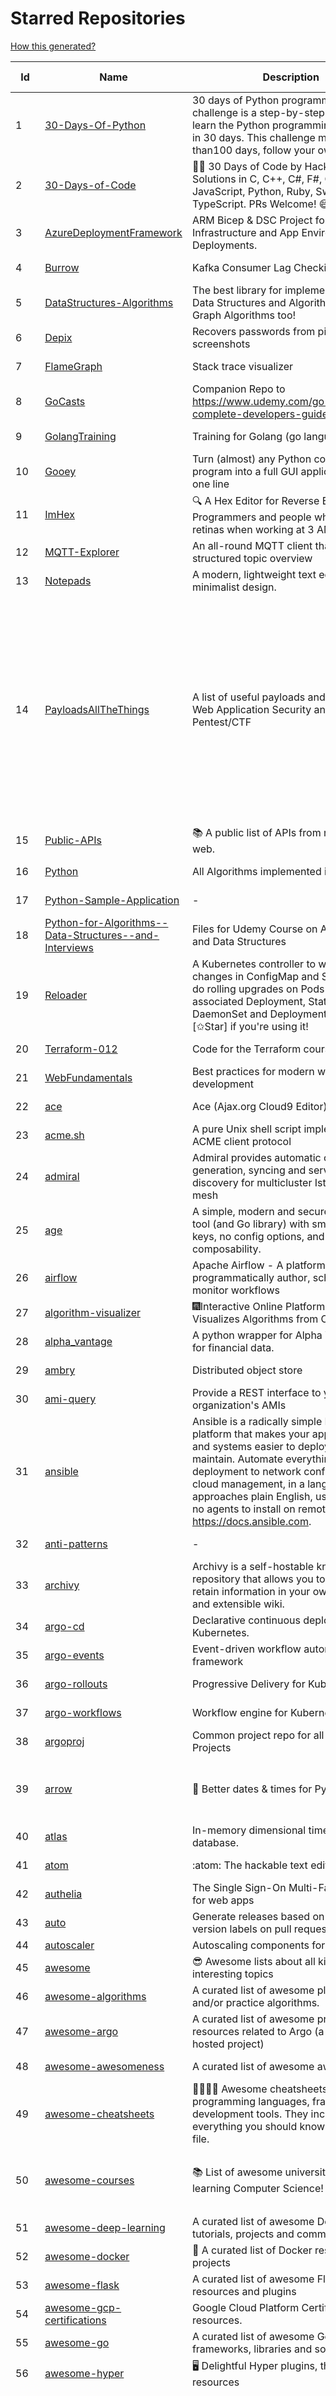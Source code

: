 # Starred Repositories  
[How this generated?](../master/USAGE.md)  
  
| Id 			| Name			| Description | Star Counts | Topics/Tags   | Last Updated 	|  
| ----------- | ----------- 	| ----------- | ----------- | ----------- 	| -----------   |  
|1|[30-Days-Of-Python](https://github.com/Asabeneh/30-Days-Of-Python.git)|30 days of Python programming challenge is a step-by-step guide to learn the Python programming language in 30 days. This challenge may take more than100 days, follow your own pace. |12049|30-days-of-python, python|17-11-2021|  
|2|[30-Days-of-Code](https://github.com/xeoneux/30-Days-of-Code.git)|👨‍💻 30 Days of Code by HackerRank Solutions in C, C++, C#, F#, Go, Java, JavaScript, Python, Ruby, Swift & TypeScript. PRs Welcome! 😄|728||28-6-2022|  
|3|[AzureDeploymentFramework](https://github.com/brwilkinson/AzureDeploymentFramework.git)|ARM Bicep & DSC Project for Azure Infrastructure and App Environment Deployments.|68||26-7-2022|  
|4|[Burrow](https://github.com/linkedin/Burrow.git)|Kafka Consumer Lag Checking|3275||2-2-2022|  
|5|[DataStructures-Algorithms](https://github.com/rachitiitr/DataStructures-Algorithms.git)|The best library for implementation of all Data Structures and Algorithms - Trees + Graph Algorithms too!|2316||13-6-2021|  
|6|[Depix](https://github.com/beurtschipper/Depix.git)|Recovers passwords from pixelized screenshots|22560||16-6-2022|  
|7|[FlameGraph](https://github.com/brendangregg/FlameGraph.git)|Stack trace visualizer|13297||31-8-2021|  
|8|[GoCasts](https://github.com/StephenGrider/GoCasts.git)|Companion Repo to https://www.udemy.com/go-the-complete-developers-guide/|1730||25-8-2017|  
|9|[GolangTraining](https://github.com/GoesToEleven/GolangTraining.git)|Training for Golang (go language)|8291||4-12-2018|  
|10|[Gooey](https://github.com/chriskiehl/Gooey.git)|Turn (almost) any Python command line program into a full GUI application with one line|16476||8-5-2022|  
|11|[ImHex](https://github.com/WerWolv/ImHex.git)|🔍 A Hex Editor for Reverse Engineers, Programmers and people who value their retinas when working at 3 AM.|14318||27-7-2022|  
|12|[MQTT-Explorer](https://github.com/thomasnordquist/MQTT-Explorer.git)|An all-round MQTT client that provides a structured topic overview|1863||27-2-2022|  
|13|[Notepads](https://github.com/0x7c13/Notepads.git)|A modern, lightweight text editor with a minimalist design.|6576||7-6-2022|  
|14|[PayloadsAllTheThings](https://github.com/swisskyrepo/PayloadsAllTheThings.git)|A list of useful payloads and bypass for Web Application Security and Pentest/CTF|39583|pentest, payload, bypass, web-application, hacking, vulnerability, bounty, methodology, privilege-escalation, penetration-testing, cheatsheet, security, enumeration, bugbounty, redteam, payloads, hacktoberfest|27-7-2022|  
|15|[Public-APIs](https://github.com/n0shake/Public-APIs.git)|📚 A public list of APIs from round the web.|18767||26-7-2022|  
|16|[Python](https://github.com/TheAlgorithms/Python.git)|All Algorithms implemented in Python|140766||26-7-2022|  
|17|[Python-Sample-Application](https://github.com/uber/Python-Sample-Application.git)|-|358||9-3-2015|  
|18|[Python-for-Algorithms--Data-Structures--and-Interviews](https://github.com/jmportilla/Python-for-Algorithms--Data-Structures--and-Interviews.git)|Files for Udemy Course on Algorithms and Data Structures|2096||1-7-2022|  
|19|[Reloader](https://github.com/stakater/Reloader.git)|A Kubernetes controller to watch changes in ConfigMap and Secrets and do rolling upgrades on Pods with their associated Deployment, StatefulSet, DaemonSet and DeploymentConfig – [✩Star] if you're using it!|3715||15-7-2022|  
|20|[Terraform-012](https://github.com/addamstj/Terraform-012.git)|Code for the Terraform course|67||6-7-2020|  
|21|[WebFundamentals](https://github.com/google/WebFundamentals.git)|Best practices for modern web development|13374||19-7-2022|  
|22|[ace](https://github.com/ajaxorg/ace.git)|Ace (Ajax.org Cloud9 Editor)|24672||26-7-2022|  
|23|[acme.sh](https://github.com/acmesh-official/acme.sh.git)|A pure Unix shell script implementing ACME client protocol|27485||24-7-2022|  
|24|[admiral](https://github.com/istio-ecosystem/admiral.git)|Admiral provides automatic configuration generation, syncing and service discovery for multicluster Istio service mesh|471||27-7-2022|  
|25|[age](https://github.com/FiloSottile/age.git)|A simple, modern and secure encryption tool (and Go library) with small explicit keys, no config options, and UNIX-style composability.|10957||12-7-2022|  
|26|[airflow](https://github.com/apache/airflow.git)|Apache Airflow - A platform to programmatically author, schedule, and monitor workflows|26829||28-7-2022|  
|27|[algorithm-visualizer](https://github.com/algorithm-visualizer/algorithm-visualizer.git)|:fireworks:Interactive Online Platform that Visualizes Algorithms from Code|38268||13-4-2022|  
|28|[alpha_vantage](https://github.com/RomelTorres/alpha_vantage.git)|A python wrapper for Alpha Vantage API for financial data.|3686||14-6-2021|  
|29|[ambry](https://github.com/linkedin/ambry.git)|Distributed object store|1548||28-7-2022|  
|30|[ami-query](https://github.com/intuit/ami-query.git)|Provide a REST interface to your organization's AMIs|37||31-8-2020|  
|31|[ansible](https://github.com/ansible/ansible.git)|Ansible is a radically simple IT automation platform that makes your applications and systems easier to deploy and maintain. Automate everything from code deployment to network configuration to cloud management, in a language that approaches plain English, using SSH, with no agents to install on remote systems. https://docs.ansible.com.|53950||28-7-2022|  
|32|[anti-patterns](https://github.com/tonybaloney/anti-patterns.git)|-|97||15-7-2022|  
|33|[archivy](https://github.com/archivy/archivy.git)|Archivy is a self-hostable knowledge repository that allows you to learn and retain information in your own personal and extensible wiki.|2880||27-4-2022|  
|34|[argo-cd](https://github.com/argoproj/argo-cd.git)|Declarative continuous deployment for Kubernetes.|10049||27-7-2022|  
|35|[argo-events](https://github.com/argoproj/argo-events.git)|Event-driven workflow automation framework|1604||26-7-2022|  
|36|[argo-rollouts](https://github.com/argoproj/argo-rollouts.git)|Progressive Delivery for Kubernetes|1631||27-7-2022|  
|37|[argo-workflows](https://github.com/argoproj/argo-workflows.git)|Workflow engine for Kubernetes|11437||28-7-2022|  
|38|[argoproj](https://github.com/argoproj/argoproj.git)|Common project repo for all Argo Projects|314||21-7-2022|  
|39|[arrow](https://github.com/arrow-py/arrow.git)|🏹 Better dates & times for Python|7971|python, arrow, datetime, date, time, timestamp, timezones, hacktoberfest|22-7-2022|  
|40|[atlas](https://github.com/Netflix/atlas.git)|In-memory dimensional time series database.|3114||22-7-2022|  
|41|[atom](https://github.com/atom/atom.git)|:atom: The hackable text editor|58319||23-6-2022|  
|42|[authelia](https://github.com/authelia/authelia.git)|The Single Sign-On Multi-Factor portal for web apps|13768||27-7-2022|  
|43|[auto](https://github.com/intuit/auto.git)|Generate releases based on semantic version labels on pull requests.|1781||25-7-2022|  
|44|[autoscaler](https://github.com/kubernetes/autoscaler.git)|Autoscaling components for Kubernetes|5902|||  
|45|[awesome](https://github.com/sindresorhus/awesome.git)|😎 Awesome lists about all kinds of interesting topics|212070||23-7-2022|  
|46|[awesome-algorithms](https://github.com/tayllan/awesome-algorithms.git)|A curated list of awesome places to learn and/or practice algorithms.|11974||9-5-2022|  
|47|[awesome-argo](https://github.com/terrytangyuan/awesome-argo.git)|A curated list of awesome projects and resources related to Argo (a CNCF hosted project)|785||14-7-2022|  
|48|[awesome-awesomeness](https://github.com/bayandin/awesome-awesomeness.git)|A curated list of awesome awesomeness|29168||24-3-2022|  
|49|[awesome-cheatsheets](https://github.com/LeCoupa/awesome-cheatsheets.git)|👩‍💻👨‍💻 Awesome cheatsheets for popular programming languages, frameworks and development tools. They include everything you should know in one single file.|29716||12-7-2022|  
|50|[awesome-courses](https://github.com/prakhar1989/awesome-courses.git)|:books: List of awesome university courses for learning Computer Science!|41619|computer-science, courses, awesome-list, awesome|2-12-2020|  
|51|[awesome-deep-learning](https://github.com/ChristosChristofidis/awesome-deep-learning.git)|A curated list of awesome Deep Learning tutorials, projects and communities.|19121|||  
|52|[awesome-docker](https://github.com/veggiemonk/awesome-docker.git)|:whale: A curated list of Docker resources and projects|22398||20-7-2022|  
|53|[awesome-flask](https://github.com/humiaozuzu/awesome-flask.git)|A curated list of awesome Flask resources and plugins|10737||17-9-2019|  
|54|[awesome-gcp-certifications](https://github.com/sathishvj/awesome-gcp-certifications.git)|Google Cloud Platform Certification resources.|2602||25-7-2022|  
|55|[awesome-go](https://github.com/avelino/awesome-go.git)|A curated list of awesome Go frameworks, libraries and software|84739||25-7-2022|  
|56|[awesome-hyper](https://github.com/bnb/awesome-hyper.git)|🖥 Delightful Hyper plugins, themes, and resources|9942||13-7-2021|  
|57|[awesome-interview-questions](https://github.com/DopplerHQ/awesome-interview-questions.git)|:octocat: A curated awesome list of lists of interview questions. Feel free to contribute! :mortar_board: |48209|awesome-list, awesomeness, interview-questions, interviewing, interview-practice, ruby, javascript, awesome, list, python-interview-questions, rails-interview, javascript-interview-questions, angularjs-interview-questions, android-interview-questions|16-11-2021|  
|58|[awesome-kubernetes](https://github.com/nubenetes/awesome-kubernetes.git)|A curated list of awesome references collected since 2018.|256||25-6-2022|  
|59|[awesome-kubernetes](https://github.com/ramitsurana/awesome-kubernetes.git)|A curated list for awesome kubernetes sources :ship::tada:|12938|kubernetes, minikube, meetup, resource, kubernetes-sources, google-cloud, kubernetes-cluster, deploy-kubernetes, aws, enterprise-kubernetes-products, monitoring-kubernetes, azure, schedule, google-kubernetes, docker, cloud-providers, books, machine-learning||  
|60|[awesome-macOS](https://github.com/iCHAIT/awesome-macOS.git)|  A curated list of awesome applications, softwares, tools and shiny things for macOS.|13156|macos, mac, awesome-list, apple, awesome-lists, awesome, list||  
|61|[awesome-macos-command-line](https://github.com/herrbischoff/awesome-macos-command-line.git)|Use your macOS terminal shell to do awesome things.|25949||2-9-2021|  
|62|[awesome-microservices](https://github.com/mfornos/awesome-microservices.git)|A curated list of Microservice Architecture related principles and technologies.|11207||22-4-2022|  
|63|[awesome-pentest](https://github.com/enaqx/awesome-pentest.git)|A collection of awesome penetration testing resources, tools and other shiny things|16514||18-7-2022|  
|64|[awesome-python](https://github.com/vinta/awesome-python.git)|A curated list of awesome Python frameworks, libraries, software and resources|135524||27-7-2022|  
|65|[awesome-python-applications](https://github.com/mahmoud/awesome-python-applications.git)|💿 Free software that works great, and also happens to be open-source Python. |13836||10-7-2022|  
|66|[awesome-readme](https://github.com/matiassingers/awesome-readme.git)|A curated list of awesome READMEs|12421||20-6-2022|  
|67|[awesome-sanic](https://github.com/mekicha/awesome-sanic.git)|A curated list of awesome Sanic resources and extensions|587||12-7-2022|  
|68|[awesome-scalability](https://github.com/binhnguyennus/awesome-scalability.git)|The Patterns of Scalable, Reliable, and Performant Large-Scale Systems|39759|system-design, backend, scalability, interview, architecture, devops, design-patterns, interview-questions, awesome-list, big-data, awesome, resources, lists, web-development, programming, system, interview-practice, computer-science, distributed-systems, machine-learning|26-7-2022|  
|69|[awesome-shell](https://github.com/alebcay/awesome-shell.git)|A curated list of awesome command-line frameworks, toolkits, guides and gizmos. Inspired by awesome-php.|24236||27-4-2022|  
|70|[awesome-sre](https://github.com/dastergon/awesome-sre.git)|A curated list of Site Reliability and Production Engineering resources.|8637|||  
|71|[awesome-sysadmin](https://github.com/awesome-foss/awesome-sysadmin.git)|A curated list of amazingly awesome open source sysadmin resources.|14531||7-10-2021|  
|72|[awesome-vscode](https://github.com/viatsko/awesome-vscode.git)|🎨 A curated list of delightful VS Code packages and resources.|20704||9-6-2022|  
|73|[awless](https://github.com/wallix/awless.git)|A Mighty CLI for AWS|4858|aws, cli, cloud, aws-cli, cloud-management, awless, golang, devops, devops-tools|10-12-2018|  
|74|[aws-cli](https://github.com/aws/aws-cli.git)|Universal Command Line Interface for Amazon Web Services|12673||27-7-2022|  
|75|[aws-cloudformation-user-guide](https://github.com/awsdocs/aws-cloudformation-user-guide.git)|The open source version of the AWS CloudFormation User Guide|655|aws, aws-cloudformation, cloudformation|31-5-2022|  
|76|[aws-eks-best-practices](https://github.com/aws/aws-eks-best-practices.git)|A best practices guide for day 2 operations, including operational excellence, security, reliability, performance efficiency, and cost optimization.|1005||19-7-2022|  
|77|[aws-eks-kubernetes-masterclass](https://github.com/stacksimplify/aws-eks-kubernetes-masterclass.git)|AWS EKS Kubernetes - Masterclass   DevOps, Microservices|540|kubernetes, kubernetes-pods, kubernetes-deployment, kubernetes-services, kubernetes-secrets, aws-eks, aws-eks-cluster, aws-ebs, aws-rds, aws-alb, aws-alb-ingress-controller, aws-fargate, aws-codebuild, aws-codecommit, aws-codepipeline, fluentd, aws-cloudwatch, docker, yaml|3-3-2022|  
|78|[aws-load-balancer-controller](https://github.com/kubernetes-sigs/aws-load-balancer-controller.git)|A Kubernetes controller for Elastic Load Balancers|2927||26-7-2022|  
|79|[azkaban](https://github.com/azkaban/azkaban.git)|Azkaban workflow manager.|4089|workflow-engine, azkaban, scheduling, hacktoberfest||  
|80|[azure-docs-bicep-samples](https://github.com/Azure/azure-docs-bicep-samples.git)|-|33||1-7-2022|  
|81|[azure-quickstart-templates](https://github.com/Azure/azure-quickstart-templates.git)|Azure Quickstart Templates|11953||27-7-2022|  
|82|[azure-rest-api-specs](https://github.com/Azure/azure-rest-api-specs.git)|The source for REST API specifications for Microsoft Azure.|1657||28-7-2022|  
|83|[azure-sdk-for-python](https://github.com/Azure/azure-sdk-for-python.git)|This repository is for active development of the Azure SDK for Python. For consumers of the SDK we recommend visiting our public developer docs at https://docs.microsoft.com/python/azure/ or our versioned developer docs at https://azure.github.io/azure-sdk-for-python. |2918||28-7-2022|  
|84|[azure4everyone-samples](https://github.com/MarczakIO/azure4everyone-samples.git)|-|185||12-2-2022|  
|85|[backstage](https://github.com/backstage/backstage.git)|Backstage is an open platform for building developer portals|17433|infrastructure, dx, developer-experience, developer-portal, service-catalog, microservices, cncf, backstage, hacktoberfest|28-7-2022|  
|86|[badges](https://github.com/Naereen/badges.git)|:pencil: Markdown code for lots of small badges :ribbon: :pushpin: (shields.io, forthebadge.com etc) :sunglasses:. Contributions are welcome! Please add yours!|3438||9-6-2022|  
|87|[bat](https://github.com/sharkdp/bat.git)|A cat(1) clone with wings.|35971||25-7-2022|  
|88|[bcc](https://github.com/iovisor/bcc.git)|BCC - Tools for BPF-based Linux IO analysis, networking, monitoring, and more|15048||22-7-2022|  
|89|[behave](https://github.com/behave/behave.git)|BDD, Python style.|2674||16-5-2022|  
|90|[benten](https://github.com/intuit/benten.git)|Chatbot Development Framework (with Slack integration for Jira and Jenkins)|130||31-3-2021|  
|91|[bhai-lang](https://github.com/DulLabs/bhai-lang.git)|A toy programming language written in Typescript|3543||17-4-2022|  
|92|[bicep](https://github.com/Azure/bicep.git)|Bicep is a declarative language for describing and deploying Azure resources|2445||28-7-2022|  
|93|[bitcoin](https://github.com/bitcoin/bitcoin.git)|Bitcoin Core integration/staging tree|65449|bitcoin, c-plus-plus, p2p, cryptocurrency, cryptography||  
|94|[black](https://github.com/psf/black.git)|The uncompromising Python code formatter|28638||28-7-2022|  
|95|[blackfriday](https://github.com/russross/blackfriday.git)|Blackfriday: a markdown processor for Go|4969||27-10-2020|  
|96|[blockly](https://github.com/google/blockly.git)|The web-based visual programming editor.|10448||21-6-2022|  
|97|[bokeh](https://github.com/bokeh/bokeh.git)|Interactive Data Visualization in the browser, from  Python|16515||27-7-2022|  
|98|[boto3](https://github.com/boto/boto3.git)|AWS SDK for Python|7453|python, aws, cloud, cloud-management, aws-sdk|27-7-2022|  
|99|[boulder](https://github.com/letsencrypt/boulder.git)|An ACME-based certificate authority, written in Go. |4336||26-7-2022|  
|100|[boundary](https://github.com/hashicorp/boundary.git)|Boundary enables identity-based access management for dynamic infrastructure. |3383|hashicorp, security, zero-trust, hacktoberfest||  
|101|[brackets](https://github.com/adobe/brackets.git)|An open source code editor for the web, written in JavaScript, HTML and CSS.|33583||18-3-2021|  
|102|[brooklin](https://github.com/linkedin/brooklin.git)|An extensible distributed system for reliable nearline data streaming at scale|777||27-6-2022|  
|103|[brotli](https://github.com/google/brotli.git)|Brotli compression format|11318||12-5-2022|  
|104|[build-your-own-x](https://github.com/codecrafters-io/build-your-own-x.git)|Master programming by recreating your favorite technologies from scratch.|158808||20-7-2022|  
|105|[caddy](https://github.com/caddyserver/caddy.git)|Fast, multi-platform web server with automatic HTTPS|41876|go, web-server, caddyfile, http, http-server, reverse-proxy, https, tls, automatic-https, privacy, security||  
|106|[cdk8s](https://github.com/cdk8s-team/cdk8s.git)|Define Kubernetes native apps and abstractions using object-oriented programming|3071||15-6-2022|  
|107|[cdnjs](https://github.com/cdnjs/cdnjs.git)|🤖 CDN assets - The #1 free and open source CDN built to make life easier for developers.|9585||28-7-2022|  
|108|[celery](https://github.com/celery/celery.git)|Distributed Task Queue (development branch)|19786|python, task-manager, task-scheduler, task-runner, queue-workers, queued-jobs, queue-tasks, amqp, redis, sqs, sqs-queue, python3, python-library, redis-queue|28-7-2022|  
|109|[cert-manager](https://github.com/cert-manager/cert-manager.git)|Automatically provision and manage TLS certificates in Kubernetes|9154||27-7-2022|  
|110|[cfssl](https://github.com/cloudflare/cfssl.git)|CFSSL: Cloudflare's PKI and TLS toolkit|7147||24-5-2022|  
|111|[chaos-mesh](https://github.com/chaos-mesh/chaos-mesh.git)|A Chaos Engineering Platform for Kubernetes.|5012|chaos, chaos-engineering, chaos-testing, kubernetes, operator, golang, microservice, site-reliability-engineering, fault-injection, cncf, cloud-native, chaos-mesh, chaos-experiments, crd, hacktoberfest|28-7-2022|  
|112|[chaosmonkey](https://github.com/Netflix/chaosmonkey.git)|Chaos Monkey is a resiliency tool that helps applications tolerate random instance failures.|12484||30-10-2020|  
|113|[chartmuseum](https://github.com/helm/chartmuseum.git)|Host your own Helm Chart Repository|2896||21-7-2022|  
|114|[charts](https://github.com/helm/charts.git)|⚠️(OBSOLETE) Curated applications for Kubernetes|15440|kubernetes, charts, helm|21-12-2021|  
|115|[cheat.sh](https://github.com/chubin/cheat.sh.git)|the only cheat sheet you need|29845||18-4-2022|  
|116|[checkov](https://github.com/bridgecrewio/checkov.git)|Prevent cloud misconfigurations and find vulnerabilities during build-time in infrastructure as code, container images and open source packages with Checkov by Bridgecrew.|4465||28-7-2022|  
|117|[chef](https://github.com/chef/chef.git)|Chef Infra, a powerful automation platform that transforms infrastructure into code automating how infrastructure is configured, deployed and managed across any environment, at any scale|6967||26-7-2022|  
|118|[cilium](https://github.com/cilium/cilium.git)|eBPF-based Networking, Security, and Observability|12549||27-7-2022|  
|119|[clair](https://github.com/quay/clair.git)|Vulnerability Static Analysis for Containers|8940|containers, static-analysis, go, kubernetes, docker, oci, oci-image, vulnerabilities, clair||  
|120|[cli](https://github.com/cli/cli.git)|GitHub’s official command line tool|29317||26-7-2022|  
|121|[cli](https://github.com/snyk/cli.git)|Snyk CLI scans and monitors your projects for security vulnerabilities.|4045||28-7-2022|  
|122|[cli-spinners](https://github.com/sindresorhus/cli-spinners.git)|Spinners for use in the terminal|1994||24-7-2022|  
|123|[cli53](https://github.com/barnybug/cli53.git)|Command line tool for Amazon Route 53|1796|||  
|124|[click](https://github.com/pallets/click.git)|Python composable command line interface toolkit|12745||4-7-2022|  
|125|[cloud-custodian](https://github.com/cloud-custodian/cloud-custodian.git)|Rules engine for cloud security, cost optimization, and governance, DSL in yaml for policies to query, filter, and take actions on resources|4248||24-7-2022|  
|126|[cobra](https://github.com/spf13/cobra.git)|A Commander for modern Go CLI interactions|27832|cobra, cobra-library, cobra-generator, posix-compliant-flags, command-cobra, cli-app, command-line, commandline, command, cli, go, golang, golang-library, golang-application, subcommands, posix||  
|127|[codebytere.github.io](https://github.com/codebytere/codebytere.github.io.git)|personal website|452|||  
|128|[codesearch](https://github.com/google/codesearch.git)|Fast, indexed regexp search over large file trees|3120||29-3-2020|  
|129|[coding-interview-university](https://github.com/jwasham/coding-interview-university.git)|A complete computer science study plan to become a software engineer.|227043||25-7-2022|  
|130|[compose](https://github.com/docker/compose.git)|Define and run multi-container applications with Docker|26706||28-7-2022|  
|131|[computer-science](https://github.com/ossu/computer-science.git)|:mortar_board: Path to a free self-taught education in Computer Science!|120692||16-7-2022|  
|132|[consul](https://github.com/hashicorp/consul.git)|Consul is a distributed, highly available, and data center aware solution to connect and configure applications across dynamic, distributed infrastructure.|25136||27-7-2022|  
|133|[containerd](https://github.com/containerd/containerd.git)|An open and reliable container runtime|11585||27-7-2022|  
|134|[core](https://github.com/home-assistant/core.git)|:house_with_garden: Open source home automation that puts local control and privacy first.|54181||28-7-2022|  
|135|[coredns](https://github.com/coredns/coredns.git)|CoreDNS is a DNS server that chains plugins|9523|dns-server, go, cncf, coredns, plugin, service-discovery||  
|136|[coreutils](https://github.com/uutils/coreutils.git)|Cross-platform Rust rewrite of the GNU coreutils|12284||26-7-2022|  
|137|[crouton](https://github.com/dnschneid/crouton.git)|Chromium OS Universal Chroot Environment|8143||11-1-2022|  
|138|[cruise-control](https://github.com/linkedin/cruise-control.git)|Cruise-control is the first of its kind to fully automate the dynamic workload rebalance and self-healing of a Kafka cluster. It provides great value to Kafka users by simplifying the operation of Kafka clusters.|2229||27-7-2022|  
|139|[dailybot](https://github.com/sapumar/dailybot.git)|Simple telegram bot to remind about the daily stand up|9||23-12-2021|  
|140|[dapr](https://github.com/dapr/dapr.git)|Dapr is a portable, event-driven, runtime for building distributed applications across cloud and edge.|18663|microservices, microservice, kubernetes, sidecar, state-management, event-driven, pubsub, serverless, containers||  
|141|[dashboard](https://github.com/kubernetes/dashboard.git)|General-purpose web UI for Kubernetes clusters|11461|||  
|142|[design-patterns-for-humans](https://github.com/kamranahmedse/design-patterns-for-humans.git)|An ultra-simplified explanation to design patterns|34662|design-patterns, architecture, software-engineering, engineering, principles, computer-science|22-11-2020|  
|143|[developer-roadmap](https://github.com/kamranahmedse/developer-roadmap.git)|Roadmap to becoming a developer in 2022|203391||14-7-2022|  
|144|[devops-exercises](https://github.com/bregman-arie/devops-exercises.git)|Linux, Jenkins, AWS, SRE, Prometheus, Docker, Python, Ansible, Git, Kubernetes, Terraform, OpenStack, SQL, NoSQL, Azure, GCP, DNS, Elastic, Network, Virtualization. DevOps Interview Questions|28005|devops, aws, linux, ansible, python, docker, prometheus, containers, git, kubernetes, interview, interview-questions, terraform, azure, openstack, sql, coding, sre, production-engineer|21-7-2022|  
|145|[diagrams](https://github.com/mingrammer/diagrams.git)|:art: Diagram as Code for prototyping cloud system architectures|25004||9-2-2022|  
|146|[discourse](https://github.com/discourse/discourse.git)|A platform for community discussion. Free, open, simple.|36085|discourse, javascript, rails, ruby, ember, forum, postgresql|28-7-2022|  
|147|[dive](https://github.com/wagoodman/dive.git)|A tool for exploring each layer in a docker image|32927|docker, docker-image, inspector, explorer, cli, tui||  
|148|[django](https://github.com/django/django.git)|The Web framework for perfectionists with deadlines.|65358|python, django, web, framework, orm, templates, models, views, apps|28-7-2022|  
|149|[django-health-check](https://github.com/KristianOellegaard/django-health-check.git)|a pluggable app that runs a full check on the deployment, using a number of plugins to check e.g. database, queue server, celery processes, etc.|856||18-1-2022|  
|150|[dns](https://github.com/miekg/dns.git)|DNS library in Go|6427|dnssec, go, dns-library, dns||  
|151|[dnscontrol](https://github.com/StackExchange/dnscontrol.git)|Synchronize your DNS to multiple providers from a simple DSL|2296||22-7-2022|  
|152|[dnslib](https://github.com/paulc/dnslib.git)|A Python library to encode/decode DNS wire-format packets |225|||  
|153|[docker-cheat-sheet](https://github.com/wsargent/docker-cheat-sheet.git)|Docker Cheat Sheet|21004|docker, cheet-sheet||  
|154|[docker-development-youtube-series](https://github.com/marcel-dempers/docker-development-youtube-series.git)|-|3192||18-7-2022|  
|155|[docker_practice](https://github.com/yeasy/docker_practice.git)|Learn and understand Docker&Container technologies, with real DevOps practice!|20870||12-5-2022|  
|156|[dockerfiles](https://github.com/jessfraz/dockerfiles.git)|Various Dockerfiles I use on the desktop and on servers.|12645||27-3-2021|  
|157|[doitlive](https://github.com/sloria/doitlive.git)|Because sometimes you need to do it live|3149||24-5-2021|  
|158|[dokku](https://github.com/dokku/dokku.git)|A docker-powered PaaS that helps you build and manage the lifecycle of applications|23350||26-7-2022|  
|159|[dotfiles](https://github.com/bbkane/dotfiles.git)|Configs for apps I care about|20|dotfiles, zsh, neovim, vscode, git, sqlite, sqlite3||  
|160|[draft-classic](https://github.com/Azure/draft-classic.git)|A tool for developers to create cloud-native applications on Kubernetes.|3957|kubernetes, helm, developer-tools, containers||  
|161|[drawio](https://github.com/jgraph/drawio.git)|Source to app.diagrams.net|30527||27-7-2022|  
|162|[driftctl](https://github.com/snyk/driftctl.git)|Detect, track and alert on infrastructure drift|1930||28-7-2022|  
|163|[duf](https://github.com/muesli/duf.git)|Disk Usage/Free Utility - a better 'df' alternative|9486||16-7-2022|  
|164|[eBPF-Package-Repository](https://github.com/l3af-project/eBPF-Package-Repository.git)|eBPF Programs|18||16-6-2022|  
|165|[echo](https://github.com/labstack/echo.git)|High performance, minimalist Go web framework|22950|go, echo, web, middleware, microservice, websocket, ssl, letsencrypt, micro-framework, https, http2, web-framework, labstack-echo||  
|166|[ecs-refarch-service-discovery](https://github.com/awslabs/ecs-refarch-service-discovery.git)|An EC2 Container Service Reference Architecture for providing Service Discovery to containers using CloudWatch Events, Lambda and Route 53 private hosted zones. |439||25-7-2016|  
|167|[elasticsearch](https://github.com/elastic/elasticsearch.git)|Free and Open, Distributed, RESTful Search Engine|60533|elasticsearch, java, search-engine||  
|168|[emissary](https://github.com/emissary-ingress/emissary.git)|open source Kubernetes-native API gateway for microservices built on the Envoy Proxy|3831||27-7-2022|  
|169|[eng-practices](https://github.com/google/eng-practices.git)|Google's Engineering Practices documentation|18625||27-6-2022|  
|170|[engineering-blogs](https://github.com/kilimchoi/engineering-blogs.git)|A curated list of engineering blogs|21739||2-7-2021|  
|171|[envoy](https://github.com/envoyproxy/envoy.git)|Cloud-native high-performance edge/middle/service proxy|20089||28-7-2022|  
|172|[eruda](https://github.com/liriliri/eruda.git)|Console for mobile browsers|12599||20-7-2022|  
|173|[etcd](https://github.com/etcd-io/etcd.git)|Distributed reliable key-value store for the most critical data of a distributed system|40684|||  
|174|[every-programmer-should-know](https://github.com/mtdvio/every-programmer-should-know.git)|A collection of (mostly) technical things every software developer should know about|60408|cc-by, computer-science, educational, novice, collection||  
|175|[examples](https://github.com/kubernetes/examples.git)|Kubernetes application example tutorials|5057|||  
|176|[external-dns](https://github.com/kubernetes-sigs/external-dns.git)|Configure external DNS servers (AWS Route53, Google CloudDNS and others) for Kubernetes Ingresses and Services|5477||27-7-2022|  
|177|[faas](https://github.com/openfaas/faas.git)|OpenFaaS - Serverless Functions Made Simple|21860||13-7-2022|  
|178|[face_recognition](https://github.com/ageitgey/face_recognition.git)|The world's simplest facial recognition api for Python and the command line|45309|machine-learning, face-detection, face-recognition, python|10-6-2022|  
|179|[faker](https://github.com/joke2k/faker.git)|Faker is a Python package that generates fake data for you.|14491||27-7-2022|  
|180|[falcon](https://github.com/falconry/falcon.git)|The no-magic web data plane API and microservices framework for Python developers, with a focus on reliability, correctness, and performance at scale.|8838||28-7-2022|  
|181|[fastapi](https://github.com/tiangolo/fastapi.git)|FastAPI framework, high performance, easy to learn, fast to code, ready for production|47685|python, json, swagger-ui, redoc, starlette, openapi, api, openapi3, framework, async, asyncio, uvicorn, python3, python-types, pydantic, json-schema, fastapi, swagger, rest, web|20-7-2022|  
|182|[fasthttp](https://github.com/valyala/fasthttp.git)|Fast HTTP package for Go. Tuned for high performance. Zero memory allocations in hot paths. Up to 10x faster than net/http|18134||10-7-2022|  
|183|[fd](https://github.com/sharkdp/fd.git)|A simple, fast and user-friendly alternative to 'find'|23933||25-7-2022|  
|184|[fish-shell](https://github.com/fish-shell/fish-shell.git)|The user-friendly command line shell.|19269||27-7-2022|  
|185|[flamethrower](https://github.com/DNS-OARC/flamethrower.git)|a DNS performance and functional testing utility supporting UDP, TCP, DoT and DoH (by @ns1labs)|255||5-7-2022|  
|186|[flask](https://github.com/pallets/flask.git)|The Python micro framework for building web applications.|60015||25-7-2022|  
|187|[flask-celery-example](https://github.com/miguelgrinberg/flask-celery-example.git)|This repository contains the example code for my blog article Using Celery with Flask.|1077||12-9-2021|  
|188|[flask-swagger-ui](https://github.com/sveint/flask-swagger-ui.git)|Swagger UI blueprint for flask|148|||  
|189|[flower](https://github.com/mher/flower.git)|Real-time monitor and web admin for Celery distributed task queue|5301||15-7-2022|  
|190|[flux](https://github.com/fluxcd/flux.git)|Successor: https://github.com/fluxcd/flux2 — The GitOps Kubernetes operator|6900||27-7-2022|  
|191|[forcediphttpsadapter](https://github.com/Roadmaster/forcediphttpsadapter.git)|A requests TransportAdapter allowing to force a specific IP for HTTPS connections.|43||1-11-2021|  
|192|[fortio](https://github.com/fortio/fortio.git)|Fortio load testing library, command line tool, advanced echo server and web UI in go (golang). Allows to specify a set query-per-second load and record latency histograms and other useful stats.|2607||26-7-2022|  
|193|[fortio-operator](https://github.com/verfio/fortio-operator.git)|Load Testing Operator within the Kubernetes cluster and outside of it.|36||18-3-2019|  
|194|[free-programming-books](https://github.com/EbookFoundation/free-programming-books.git)|:books: Freely available programming books|242929||27-7-2022|  
|195|[frp](https://github.com/fatedier/frp.git)|A fast reverse proxy to help you expose a local server behind a NAT or firewall to the internet.|58459|proxy, reverse-proxy, tunnel, nat, go, firewall, frp, expose, http-proxy|14-7-2022|  
|196|[fucking-algorithm](https://github.com/labuladong/fucking-algorithm.git)|刷算法全靠套路，认准 labuladong 就够了！English version supported! Crack LeetCode, not only how, but also why. |108590||12-7-2022|  
|197|[game_control](https://github.com/ChoudharyChanchal/game_control.git)|-|744||19-7-2020|  
|198|[gcsfuse](https://github.com/GoogleCloudPlatform/gcsfuse.git)|A user-space file system for interacting with Google Cloud Storage|1500||22-7-2022|  
|199|[gin](https://github.com/gin-gonic/gin.git)|Gin is a HTTP web framework written in Go (Golang). It features a Martini-like API with much better performance -- up to 40 times faster. If you need smashing performance, get yourself some Gin.|61444|server, middleware, framework, go, router, performance, gin||  
|200|[git-standup](https://github.com/kamranahmedse/git-standup.git)|Recall what you did on the last working day. Psst! or be nosy and find what someone else in your team did ;-)|7175|standup, git-standup, agile, meeting, git, git-addons, git-||  
|201|[gitbook](https://github.com/GitbookIO/gitbook.git)|📝 Modern documentation format and toolchain using Git and Markdown|24909||27-12-2018|  
|202|[github-cheat-sheet](https://github.com/tiimgreen/github-cheat-sheet.git)|A list of cool features of Git and GitHub.|36045|awesome, awesome-list, list, github, git|28-5-2022|  
|203|[github1s](https://github.com/conwnet/github1s.git)|One second to read GitHub code with VS Code.|21097||22-7-2022|  
|204|[gitignore](https://github.com/github/gitignore.git)|A collection of useful .gitignore templates|136287||10-5-2022|  
|205|[gitops-engine](https://github.com/argoproj/gitops-engine.git)|Democratizing GitOps|1372|gitops, kubernetes, continuous-deployment|12-7-2022|  
|206|[gitui](https://github.com/extrawurst/gitui.git)|Blazing 💥 fast terminal-ui for git written in rust 🦀|8512||4-7-2022|  
|207|[glb-director](https://github.com/github/glb-director.git)|GitHub Load Balancer Director and supporting tooling.|2198||1-2-2022|  
|208|[gloo](https://github.com/solo-io/gloo.git)|The Feature-rich, Kubernetes-native, Next-Generation API Gateway Built on Envoy|3479||27-7-2022|  
|209|[go-fuzz](https://github.com/dvyukov/go-fuzz.git)|Randomized testing for Go|4443|fuzzing, testing, go||  
|210|[go-github](https://github.com/google/go-github.git)|Go library for accessing the GitHub v3 API|8700||16-7-2022|  
|211|[go-leetcode](https://github.com/austingebauer/go-leetcode.git)|A collection of 100+ popular LeetCode problems solved in Go.|1723||10-3-2021|  
|212|[go-restful](https://github.com/emicklei/go-restful.git)|package for building REST-style Web Services using Go|4536||21-7-2022|  
|213|[go-spew](https://github.com/davecgh/go-spew.git)|Implements a deep pretty printer for Go data structures to aid in debugging|5154||30-8-2018|  
|214|[goaccess](https://github.com/allinurl/goaccess.git)|GoAccess is a real-time web log analyzer and interactive viewer that runs in a terminal in *nix systems or through your browser.|14937|goaccess, c, real-time, data-analysis, analytics, nginx, apache, webserver, web-analytics, monitoring, dashboard, command-line, gdpr, privacy, cli, tui, google-analytics, ncurses, terminal||  
|215|[gods](https://github.com/emirpasic/gods.git)|GoDS (Go Data Structures) - Sets, Lists, Stacks, Maps, Trees, Queues, and much more|12015|go, golang, data-structure, map, tree, set, list, stack, iterator, enumerable, sort, avl-tree, red-black-tree, b-tree, binary-heap, queue||  
|216|[golang-web-dev](https://github.com/GoesToEleven/golang-web-dev.git)|-|3021||13-12-2019|  
|217|[google-api-python-client](https://github.com/googleapis/google-api-python-client.git)|🐍 The official Python client library for Google's discovery based APIs.|5825||26-7-2022|  
|218|[google-cloud-python](https://github.com/googleapis/google-cloud-python.git)|Google Cloud Client Library for Python|3939||19-7-2022|  
|219|[google-maps-services-python](https://github.com/googlemaps/google-maps-services-python.git)|Python client library for Google Maps API Web Services|3616||19-5-2022|  
|220|[goreleaser](https://github.com/goreleaser/goreleaser.git)|Deliver Go binaries as fast and easily as possible|10386||27-7-2022|  
|221|[gotty](https://github.com/sorenisanerd/gotty.git)|Share your terminal as a web application|1589||30-5-2022|  
|222|[gotty](https://github.com/yudai/gotty.git)|Share your terminal as a web application|17031||13-12-2017|  
|223|[gping](https://github.com/orf/gping.git)|Ping, but with a graph|6418||14-6-2022|  
|224|[grafana](https://github.com/grafana/grafana.git)|The open and composable observability and data visualization platform. Visualize metrics, logs, and traces from multiple sources like Prometheus, Loki, Elasticsearch, InfluxDB, Postgres and many more. |50135||28-7-2022|  
|225|[graphene-django](https://github.com/graphql-python/graphene-django.git)|Integrate GraphQL into your Django project.|3900||3-3-2022|  
|226|[grequests](https://github.com/spyoungtech/grequests.git)|Requests + Gevent = <3|4070||26-1-2022|  
|227|[grex](https://github.com/pemistahl/grex.git)|A command-line tool and Rust library for generating regular expressions from user-provided test cases|5429||26-7-2022|  
|228|[grumpy](https://github.com/giantswarm/grumpy.git)|Kubernetes Validation Admission Controller example|22||24-7-2020|  
|229|[guacamole-server](https://github.com/apache/guacamole-server.git)|Mirror of Apache Guacamole Server|2163||13-7-2022|  
|230|[halo](https://github.com/manrajgrover/halo.git)|💫 Beautiful spinners for terminal, IPython and Jupyter|2617||9-11-2020|  
|231|[haproxy](https://github.com/haproxy/haproxy.git)|HAProxy Load Balancer's development branch (mirror of git.haproxy.org)|2974|haproxy, load-balancer, reverse-proxy, proxy, http, http2, cache, fastcgi, high-availability, https, ipv6, proxy-protocol, ddos-mitigation, tls13, high-performance, caching|27-7-2022|  
|232|[helm](https://github.com/helm/helm.git)|The Kubernetes Package Manager|22307|cncf, chart, kubernetes, helm, charts||  
|233|[helm-git-repo](https://github.com/yks0000/helm-git-repo.git)|A Helm Repo (Automatically build index.yaml)|1||6-4-2021|  
|234|[helmfile](https://github.com/roboll/helmfile.git)|Deploy Kubernetes Helm Charts|3910|kubernetes, helm, chart|5-6-2022|  
|235|[hey](https://github.com/rakyll/hey.git)|HTTP load generator, ApacheBench (ab) replacement|13965||23-3-2021|  
|236|[howdoi](https://github.com/gleitz/howdoi.git)|instant coding answers via the command line|9608||4-7-2022|  
|237|[htop](https://github.com/htop-dev/htop.git)|htop - an interactive process viewer|3878||26-7-2022|  
|238|[http-api-design](https://github.com/interagent/http-api-design.git)|HTTP API design guide extracted from work on the Heroku Platform API|13613||18-11-2021|  
|239|[http2smugl](https://github.com/neex/http2smugl.git)|-|446||7-7-2022|  
|240|[httpstat](https://github.com/reorx/httpstat.git)|curl statistics made simple|5184|curl, cli, python, http, visualization||  
|241|[httpstat](https://github.com/davecheney/httpstat.git)|It's like curl -v, with colours. |6108||10-10-2021|  
|242|[hub](https://github.com/github/hub.git)|A command-line tool that makes git easier to use with GitHub.|21929||4-4-2022|  
|243|[hubot-slack](https://github.com/slackapi/hubot-slack.git)|Slack Developer Kit for Hubot|2281||13-1-2022|  
|244|[hugo](https://github.com/gohugoio/hugo.git)|The world’s fastest framework for building websites.|60493|go, hugo, static-site-generator, blog-engine, cms, content-management-system, documentation-tool, hacktoberfest||  
|245|[hugo-PaperMod](https://github.com/adityatelange/hugo-PaperMod.git)| A fast, clean, responsive Hugo theme.|3922||24-7-2022|  
|246|[hygieia](https://github.com/hygieia/hygieia.git)|CapitalOne  DevOps Dashboard|3697||23-9-2021|  
|247|[hyper](https://github.com/vercel/hyper.git)|A terminal built on web technologies|38913||12-7-2022|  
|248|[influxdb](https://github.com/influxdata/influxdb.git)|Scalable datastore for metrics, events, and real-time analytics|23871||26-7-2022|  
|249|[ingress-nginx](https://github.com/kubernetes/ingress-nginx.git)|Ingress-NGINX Controller for Kubernetes|13125|ingress-controller, kubernetes, nginx|26-7-2022|  
|250|[interactive-coding-challenges](https://github.com/donnemartin/interactive-coding-challenges.git)|120+ interactive Python coding interview challenges (algorithms and data structures).  Includes Anki flashcards.|25868||5-8-2020|  
|251|[interview](https://github.com/mission-peace/interview.git)|Interview questions|10456||30-7-2018|  
|252|[interviews](https://github.com/kdn251/interviews.git)|Everything you need to know to get the job.|57795|java, interview, interview-questions, interview-practice, interview-preparation, interview-prep, algorithm, algorithm-challenges, algorithms, algorithm-competitions, technical-coding-interview, leetcode, leetcode-solutions, leetcode-java, coding-interviews, coding-interview, coding-challenge, coding-challenges, leetcode-questions, interviews|6-6-2020|  
|253|[ipython](https://github.com/ipython/ipython.git)|Official repository for IPython itself. Other repos in the IPython organization contain things like the website, documentation builds, etc.|15447||18-7-2022|  
|254|[iris](https://github.com/kataras/iris.git)|The fastest HTTP/2 Go Web Framework. Easy to learn. Fast development with Code you control. Unbeatable cost-performance ratio :leaves: :rocket:   谢谢  |22659|go, performance, iris, web-framework, mvc, golang, basicauth, cors, dependency-injection, django, fastest-routes, grpc-go, http2, jwt, ngrok, sessions, versioning, websocket|26-7-2022|  
|255|[iris](https://github.com/linkedin/iris.git)|Iris is a highly configurable and flexible service for paging and messaging.|687||27-6-2022|  
|256|[istio](https://github.com/istio/istio.git)|Connect, secure, control, and observe services.|30956||28-7-2022|  
|257|[jaeger](https://github.com/jaegertracing/jaeger.git)|CNCF Jaeger, a Distributed Tracing Platform|16117||26-7-2022|  
|258|[jq](https://github.com/stedolan/jq.git)|Command-line JSON processor|22617||26-5-2022|  
|259|[json-server](https://github.com/typicode/json-server.git)|Get a full fake REST API with zero coding in less than 30 seconds (seriously)|62459||3-5-2022|  
|260|[jsonnet](https://github.com/google/jsonnet.git)|Jsonnet - The data templating language|5661|jsonnet, configuration, config, functional, json|22-7-2022|  
|261|[k2tf](https://github.com/sl1pm4t/k2tf.git)|Kubernetes YAML to Terraform HCL converter|813|||  
|262|[k3s](https://github.com/k3s-io/k3s.git)|Lightweight Kubernetes|20560||22-7-2022|  
|263|[k6](https://github.com/grafana/k6.git)|A modern load testing tool, using Go and JavaScript - https://k6.io|17284||27-7-2022|  
|264|[k8s-conformance](https://github.com/cncf/k8s-conformance.git)|🧪CNCF K8s Conformance Working Group|688||27-7-2022|  
|265|[k9s](https://github.com/derailed/k9s.git)|🐶 Kubernetes CLI To Manage Your Clusters In Style!|17258|k9s, kubernetes, kubernetes-cli, kubernetes-clusters, k8s, k8s-cluster, go, golang|26-7-2022|  
|266|[kafka-monitor](https://github.com/linkedin/kafka-monitor.git)|Xinfra Monitor monitors the availability of Kafka clusters by producing synthetic workloads using end-to-end pipelines to obtain derived vital statistics - E2E latency, service produce/consume availability, offsets commit availability & latency, message loss rate and more.|1892|kafka-monitor, kafka-cluster, monitor-topic, partition, broker, partition-count, leader, latency, cluster, metrics, kmf, kafka-broker, xinfra-monitor, monitor-single-clusters, reassigns-partition, jmx-metrics, clusters, xinfra, monitor, topic||  
|267|[kaniko](https://github.com/GoogleContainerTools/kaniko.git)|Build Container Images In Kubernetes|10718||12-7-2022|  
|268|[kapacitor](https://github.com/influxdata/kapacitor.git)|Open source framework for processing, monitoring, and alerting on time series data|2145||25-7-2022|  
|269|[katib](https://github.com/kubeflow/katib.git)|Repository for hyperparameter tuning|1202||16-7-2022|  
|270|[katran](https://github.com/facebookincubator/katran.git)|A high performance layer 4 load balancer|3750||28-7-2022|  
|271|[kb](https://github.com/gnebbia/kb.git)|A minimalist command line knowledge base manager|2870||31-10-2021|  
|272|[keras-yolo2](https://github.com/experiencor/keras-yolo2.git)|Easy training on custom dataset. Various backends (MobileNet and SqueezeNet) supported. A YOLO demo to detect raccoon run entirely in brower is accessible at https://git.io/vF7vI (not on Windows).|1706|convolutional-networks, deep-learning, yolo2, realtime, regression||  
|273|[kind](https://github.com/kubernetes-sigs/kind.git)|Kubernetes IN Docker - local clusters for testing Kubernetes|10174||26-7-2022|  
|274|[kong](https://github.com/Kong/kong.git)|🦍 The Cloud-Native API Gateway |32537|api-gateway, nginx, luajit, microservices, api-management, serverless, apis, iot, consul, docker, reverse-proxy, cloud-native, microservice, kong, devops, servicecontrol, kubernetes, kubernetes-ingress-controller, kubernetes-ingress|27-7-2022|  
|275|[kopf](https://github.com/nolar/kopf.git)|A Python framework to write Kubernetes operators in just a few lines of code|1172||24-7-2022|  
|276|[kops](https://github.com/kubernetes/kops.git)|Kubernetes Operations (kOps) - Production Grade k8s Installation, Upgrades and Management|14204|kubernetes, go, cncf, containers, kops||  
|277|[kraken](https://github.com/uber/kraken.git)|P2P Docker registry capable of distributing TBs of data in seconds|5102|||  
|278|[ksonnet](https://github.com/ksonnet/ksonnet.git)|A CLI-supported framework that streamlines writing and deployment of Kubernetes configurations to multiple clusters.|1157||5-2-2019|  
|279|[kube2iam](https://github.com/jtblin/kube2iam.git)|kube2iam  provides different AWS IAM roles for pods running on Kubernetes|1848|kubernetes, aws|1-3-2022|  
|280|[kubebuilder](https://github.com/kubernetes-sigs/kubebuilder.git)|Kubebuilder - SDK for building Kubernetes APIs using CRDs|5448||25-7-2022|  
|281|[kubectl-aliases](https://github.com/ahmetb/kubectl-aliases.git)|Programmatically generated handy kubectl aliases.|2571||5-4-2022|  
|282|[kubectx](https://github.com/ahmetb/kubectx.git)|Faster way to switch between clusters and namespaces in kubectl|13467||16-3-2022|  
|283|[kubeflow](https://github.com/kubeflow/kubeflow.git)|Machine Learning Toolkit for Kubernetes|11714||26-7-2022|  
|284|[kubernetes](https://github.com/kubernetes/kubernetes.git)|Production-Grade Container Scheduling and Management|90608|kubernetes, go, cncf, containers|28-7-2022|  
|285|[kubernetes-external-secrets](https://github.com/external-secrets/kubernetes-external-secrets.git)|Integrate external secret management systems with Kubernetes|2584||28-5-2022|  
|286|[kubernetes-handbook](https://github.com/rootsongjc/kubernetes-handbook.git)|Kubernetes中文指南/云原生应用架构实战手册 -  https://jimmysong.io/kubernetes-handbook|10197||1-6-2022|  
|287|[kubernetes-network-policy-recipes](https://github.com/ahmetb/kubernetes-network-policy-recipes.git)|Example recipes for Kubernetes Network Policies that you can just copy paste|4247|kubernetes, networking, security|12-7-2022|  
|288|[kubernetes-the-hard-way](https://github.com/kelseyhightower/kubernetes-the-hard-way.git)|Bootstrap Kubernetes the hard way on Google Cloud Platform. No scripts.|31941||2-5-2021|  
|289|[kubescape](https://github.com/armosec/kubescape.git)|Kubescape is a K8s open-source tool providing a multi-cloud K8s single pane of glass, including risk analysis, security compliance, RBAC visualizer and image vulnerabilities scanning. |6067|kubernetes, security, nsa, mitre-attack, devops, best-practice, vulnerability-detection||  
|290|[kubesphere](https://github.com/kubesphere/kubesphere.git)|The container platform tailored for Kubernetes multi-cloud, datacenter, and edge management ⎈ 🖥 ☁️|10588||27-7-2022|  
|291|[kubespray](https://github.com/kubernetes-sigs/kubespray.git)|Deploy a Production Ready Kubernetes Cluster|12625||27-7-2022|  
|292|[kubetools](https://github.com/collabnix/kubetools.git)|Kubetools - Curated List of Kubernetes Tools|557||26-7-2022|  
|293|[kubewatch](https://github.com/vmware-archive/kubewatch.git)|Watch k8s events and trigger Handlers|2400|golang, kubernetes, slack|8-4-2022|  
|294|[kustomize](https://github.com/kubernetes-sigs/kustomize.git)|Customization of kubernetes YAML configurations|8642||27-7-2022|  
|295|[labs](https://github.com/docker/labs.git)|This is a collection of tutorials for learning how to use Docker with various tools. Contributions welcome.|10848|docker-tutorial, lab, swarm, docker, docker-compose, swarm-mode, orchestration, windows, dotnet, java, security, containers||  
|296|[landscape](https://github.com/cncf/landscape.git)|🌄The Cloud Native Interactive Landscape filters and sorts hundreds of projects and products, and shows details including GitHub stars, funding or market cap, first and last commits, contributor counts, headquarters location, and recent tweets.|8402||26-7-2022|  
|297|[lazydocker](https://github.com/jesseduffield/lazydocker.git)|The lazier way to manage everything docker|23317||18-6-2022|  
|298|[learn-python](https://github.com/trekhleb/learn-python.git)|📚 Playground and cheatsheet for learning Python. Collection of Python scripts that are split by topics and contain code examples with explanations.|12987|||  
|299|[learn-python3](https://github.com/jerry-git/learn-python3.git)|Jupyter notebooks for teaching/learning Python 3|5105|||  
|300|[learn-regex](https://github.com/ziishaned/learn-regex.git)|Learn regex the easy way|42198|regex, regular-expression, learn-regex|1-2-2022|  
|301|[learnopencv](https://github.com/spmallick/learnopencv.git)|Learn OpenCV  : C++ and Python Examples|16770||27-7-2022|  
|302|[leveldb](https://github.com/google/leveldb.git)|LevelDB is a fast key-value storage library written at Google that provides an ordered mapping from string keys to string values.|29989||18-7-2022|  
|303|[life](https://github.com/cheeaun/life.git)|Life - a timeline of important events in my life|2666|life, timeline, markdown||  
|304|[linkedin-skill-assessments-quizzes](https://github.com/Ebazhanov/linkedin-skill-assessments-quizzes.git)|Full reference of LinkedIn answers 2022 for skill assessments (aws-lambda, rest-api, javascript, react, git, html, jquery, mongodb, java, Go, python, machine-learning, power-point) linkedin excel test lösungen, linkedin machine learning test LinkedIn test questions and answers |16650||28-7-2022|  
|305|[linkerd2](https://github.com/linkerd/linkerd2.git)|Ultralight, security-first service mesh for Kubernetes. Main repo for Linkerd 2.x.|8678||28-7-2022|  
|306|[linux](https://github.com/torvalds/linux.git)|Linux kernel source tree|135398||27-7-2022|  
|307|[linux-insides](https://github.com/0xAX/linux-insides.git)|A little bit about a linux kernel|26706||28-6-2022|  
|308|[litestream](https://github.com/benbjohnson/litestream.git)|Streaming replication for SQLite.|7054||23-6-2022|  
|309|[localstack](https://github.com/localstack/localstack.git)|💻  A fully functional local AWS cloud stack. Develop and test your cloud & Serverless apps offline!|42413||28-7-2022|  
|310|[locust](https://github.com/locustio/locust.git)|Scalable user load testing tool written in Python|19384||28-7-2022|  
|311|[logrus](https://github.com/sirupsen/logrus.git)|Structured, pluggable logging for Go.|20973|logging, logrus, go||  
|312|[loguru](https://github.com/Delgan/loguru.git)|Python logging made (stupidly) simple|12376||24-7-2022|  
|313|[lovefield](https://github.com/google/lovefield.git)|Lovefield is a relational database for web apps. Written in JavaScript, works cross-browser. Provides SQL-like APIs that are fast, safe, and easy to use.|6797||19-5-2020|  
|314|[machine](https://github.com/docker/machine.git)|Machine management for a container-centric world|6507||2-9-2019|  
|315|[managers-playbook](https://github.com/ksindi/managers-playbook.git)|:book: Heuristics for effective management|4947||23-4-2022|  
|316|[marathon](https://github.com/mesosphere/marathon.git)|Deploy and manage containers (including Docker) on top of Apache Mesos at scale.|4048||27-7-2021|  
|317|[markdown-here](https://github.com/adam-p/markdown-here.git)|Google Chrome, Firefox, and Thunderbird extension that lets you write email in Markdown and render it before sending.|56075||30-9-2018|  
|318|[mattermost-server](https://github.com/mattermost/mattermost-server.git)|Mattermost is an open source platform for secure collaboration across the entire software development lifecycle.|23566||28-7-2022|  
|319|[mdBook](https://github.com/rust-lang/mdBook.git)|Create book from markdown files. Like Gitbook but implemented in Rust|10224||22-7-2022|  
|320|[memray](https://github.com/bloomberg/memray.git)|Memray is a memory profiler for Python|8913|memory, memory-leak, memory-leak-detection, memory-profiler, profiler, python|27-7-2022|  
|321|[mergestat](https://github.com/mergestat/mergestat.git)|Query git repositories with SQL. Generate reports, perform status checks, analyze codebases. 🔍 📊|3080||30-6-2022|  
|322|[metallb](https://github.com/metallb/metallb.git)|A network load-balancer implementation for Kubernetes using standard routing protocols|4993||28-7-2022|  
|323|[microservices-demo](https://github.com/GoogleCloudPlatform/microservices-demo.git)|Sample cloud-native application with 10 microservices showcasing Kubernetes, Istio, gRPC and OpenCensus.|12548|kubernetes, grpc, istio, opencensus, gke, skaffold, sample-application, google-cloud, samples|26-7-2022|  
|324|[minikube](https://github.com/kubernetes/minikube.git)|Run Kubernetes locally|24482|minikube, kubernetes, cluster, containers, go, cncf|26-7-2022|  
|325|[minio](https://github.com/minio/minio.git)|Multi-Cloud :cloud: Object Storage |34325||28-7-2022|  
|326|[miniserve](https://github.com/svenstaro/miniserve.git)|🌟 For when you really just want to serve some files over HTTP right now!|3459||27-7-2022|  
|327|[mkcert](https://github.com/FiloSottile/mkcert.git)|A simple zero-config tool to make locally trusted development certificates with any names you'd like.|36118|https, tls, certificates, local-development, localhost, root-ca, macos, linux, windows, ios, firefox, chrome|26-4-2022|  
|328|[moby](https://github.com/moby/moby.git)|Moby Project - a collaborative project for the container ecosystem to assemble container-based systems|63622||27-7-2022|  
|329|[monkey](https://github.com/bouk/monkey.git)|Monkey patching in Go|2938||9-12-2019|  
|330|[moto](https://github.com/spulec/moto.git)|A library that allows you to easily mock out tests based on AWS infrastructure.|6012||27-7-2022|  
|331|[mux](https://github.com/gorilla/mux.git)|A powerful HTTP router and URL matcher for building Go web servers with 🦍|17052|mux, go, gorilla, router, http, middleware|26-6-2022|  
|332|[my-mac-os](https://github.com/nikitavoloboev/my-mac-os.git)|List of applications and tools that make my macOS experience even more amazing|18798|macos, curated, alfred, macros, personal, applications, karabiner, mac-setup, ios, nix, awesome||  
|333|[mycli](https://github.com/dbcli/mycli.git)|A Terminal Client for MySQL with AutoCompletion and Syntax Highlighting.|10471||4-7-2022|  
|334|[mypy](https://github.com/python/mypy.git)|Optional static typing for Python|13517||28-7-2022|  
|335|[nativefier](https://github.com/nativefier/nativefier.git)|Make any web page a desktop application|30992|nodejs, electron, linux, windows, macos, desktop-application|24-7-2022|  
|336|[nginx-admins-handbook](https://github.com/trimstray/nginx-admins-handbook.git)|How to improve NGINX performance, security, and other important things.|12770||20-10-2021|  
|337|[nginx-module-vts](https://github.com/vozlt/nginx-module-vts.git)|Nginx virtual host traffic status module|2689||10-2-2021|  
|338|[ngrok](https://github.com/inconshreveable/ngrok.git)|Introspected tunnels to localhost|21946|||  
|339|[nicstat](https://github.com/scotte/nicstat.git)|Fork of https://sourceforge.net/projects/nicstat/ to fix bugs|55||9-5-2018|  
|340|[nocode](https://github.com/kelseyhightower/nocode.git)|The best way to write secure and reliable applications. Write nothing; deploy nowhere.|53252||21-1-2020|  
|341|[nprogress](https://github.com/rstacruz/nprogress.git)|For slim progress bars like on YouTube, Medium, etc|24499||19-4-2020|  
|342|[ntopng](https://github.com/ntop/ntopng.git)|Web-based Traffic and Security Network Traffic Monitoring|4738||28-7-2022|  
|343|[nuclei](https://github.com/projectdiscovery/nuclei.git)|Fast and customizable vulnerability scanner based on simple YAML based DSL.|9114||24-7-2022|  
|344|[octant](https://github.com/vmware-tanzu/octant.git)|Highly extensible platform for developers to better understand the complexity of Kubernetes clusters.|5957|golang, octant, kubernetes-clusters, go, kubernetes|24-2-2022|  
|345|[octodns](https://github.com/octodns/octodns.git)|Tools for managing DNS across multiple providers|2399||22-7-2022|  
|346|[og-aws](https://github.com/open-guides/og-aws.git)|📙 Amazon Web Services — a practical guide|31475|||  
|347|[ohmyzsh](https://github.com/ohmyzsh/ohmyzsh.git)|🙃   A delightful community-driven (with 2,000+ contributors) framework for managing your zsh configuration. Includes 300+ optional plugins (rails, git, macOS, hub, docker, homebrew, node, php, python, etc), 140+ themes to spice up your morning, and an auto-update tool so that makes it easy to keep up with the latest updates from the community.|148096||27-7-2022|  
|348|[onedev](https://github.com/theonedev/onedev.git)|Self-hosted Git Server with CI/CD and Kanban|7926||22-7-2022|  
|349|[opencensus-python](https://github.com/census-instrumentation/opencensus-python.git)|A stats collection and distributed tracing framework|626||14-7-2022|  
|350|[opencost](https://github.com/opencost/opencost.git)|Cross-cloud cost allocation models for Kubernetes workloads|2626||26-7-2022|  
|351|[opencv](https://github.com/opencv/opencv.git)|Open Source Computer Vision Library|62914||26-7-2022|  
|352|[opencv-python](https://github.com/opencv/opencv-python.git)|Automated CI toolchain to produce precompiled opencv-python, opencv-python-headless, opencv-contrib-python and opencv-contrib-python-headless packages.|2900||4-7-2022|  
|353|[opengrok](https://github.com/oracle/opengrok.git)|OpenGrok is a fast and usable source code search and cross reference engine, written in Java|3654|opengrok, java, source, code, search, engine||  
|354|[operator-sdk](https://github.com/operator-framework/operator-sdk.git)|SDK for building Kubernetes applications. Provides high level APIs, useful abstractions, and project scaffolding.|5890||13-7-2022|  
|355|[ora](https://github.com/sindresorhus/ora.git)|Elegant terminal spinner|7843||26-7-2022|  
|356|[osquery](https://github.com/osquery/osquery.git)|SQL powered operating system instrumentation, monitoring, and analytics.|19110||21-7-2022|  
|357|[oss-fuzz](https://github.com/google/oss-fuzz.git)|OSS-Fuzz - continuous fuzzing for open source software.|7627||27-7-2022|  
|358|[outrun](https://github.com/Overv/outrun.git)|Execute a local command using the processing power of another Linux machine.|3052||22-3-2021|  
|359|[pace](https://github.com/CodeByZach/pace.git)|Automatically add a progress bar to your site.|15476||15-7-2022|  
|360|[packer](https://github.com/hashicorp/packer.git)|Packer is a tool for creating identical machine images for multiple platforms from a single source configuration.|13851||27-7-2022|  
|361|[papers-we-love](https://github.com/papers-we-love/papers-we-love.git)|Papers from the computer science community to read and discuss.|63079|computer-science, read-papers, meetup, papers, programming, theory, awesome||  
|362|[pendulum](https://github.com/sdispater/pendulum.git)|Python datetimes made easy|4909||19-4-2022|  
|363|[perf-tools](https://github.com/brendangregg/perf-tools.git)|Performance analysis tools based on Linux perf_events (aka perf) and ftrace|8462|||  
|364|[pex](https://github.com/pantsbuild/pex.git)|A library and tool for generating .pex (Python EXecutable) files|2128||27-7-2022|  
|365|[pi-hole](https://github.com/pi-hole/pi-hole.git)|A black hole for Internet advertisements|37648|pi-hole, ad-blocker, shell, blocker, raspberry-pi, cloud, dnsmasq, dhcp, dhcp-server, dns-server, dashboard, hacktoberfest|10-7-2022|  
|366|[pinpoint](https://github.com/pinpoint-apm/pinpoint.git)|APM, (Application Performance Management) tool for large-scale distributed systems. |12293||26-7-2022|  
|367|[pipeline](https://github.com/tektoncd/pipeline.git)|A cloud-native Pipeline resource.|7228||27-7-2022|  
|368|[pipenv](https://github.com/pypa/pipenv.git)| Python Development Workflow for Humans.|23153||28-7-2022|  
|369|[ploomber](https://github.com/ploomber/ploomber.git)|The fastest ⚡️ way to build data pipelines. Develop iteratively, deploy anywhere. ☁️|2583|workflow, machine-learning, data-science, data-engineering, mlops, papermill, jupyter, jupyter-notebooks, pipelines, vscode, pycharm, notebooks|27-7-2022|  
|370|[poetry](https://github.com/python-poetry/poetry.git)|Python dependency management and packaging made easy.|20703||25-7-2022|  
|371|[pongo2](https://github.com/flosch/pongo2.git)|Django-syntax like template-engine for Go|2297|template, go, django, template-engine, pongo2, templates, template-language, golang, golang-library|25-6-2022|  
|372|[portainer](https://github.com/portainer/portainer.git)|Making Docker and Kubernetes management easy.|22484||28-7-2022|  
|373|[pre-commit-terraform](https://github.com/antonbabenko/pre-commit-terraform.git)|pre-commit git hooks to take care of Terraform configurations 🇺🇦|1915||26-7-2022|  
|374|[predictive-horizontal-pod-autoscaler](https://github.com/jthomperoo/predictive-horizontal-pod-autoscaler.git)|Horizontal Pod Autoscaler built with predictive abilities using statistical models|199||23-7-2022|  
|375|[professional-programming](https://github.com/charlax/professional-programming.git)|A collection of full-stack resources for programmers.|19345||26-7-2022|  
|376|[professional-services](https://github.com/GoogleCloudPlatform/professional-services.git)|Common solutions and tools developed by Google Cloud's Professional Services team|2201|google-cloud-platform, google-cloud-dataflow, google-cloud-ml, google-cloud-compute, gke, bigquery, solutions, tools, examples|28-6-2022|  
|377|[profile-summary-for-github](https://github.com/tipsy/profile-summary-for-github.git)|Tool for visualizing GitHub profiles|19609||2-7-2022|  
|378|[project-based-learning](https://github.com/practical-tutorials/project-based-learning.git)|Curated list of project-based tutorials|73761||13-4-2022|  
|379|[project-layout](https://github.com/golang-standards/project-layout.git)|Standard Go Project Layout|33415|go, golang, project-template, standards, project-structure|1-7-2022|  
|380|[prometheus](https://github.com/prometheus/prometheus.git)|The Prometheus monitoring system and time series database.|43551|monitoring, metrics, alerting, graphing, time-series, prometheus, hacktoberfest|27-7-2022|  
|381|[protobuf](https://github.com/protocolbuffers/protobuf.git)|Protocol Buffers - Google's data interchange format|55549|protobuf, protocol-buffers, protocol-compiler, protobuf-runtime, protoc, serialization, marshalling, rpc||  
|382|[public-apis](https://github.com/public-apis/public-apis.git)|A collective list of free APIs|202501||19-7-2022|  
|383|[pulsar](https://github.com/apache/pulsar.git)|Apache Pulsar - distributed pub-sub messaging system|11255|pulsar, pubsub, messaging, streaming, queuing, event-streaming|28-7-2022|  
|384|[pulumi](https://github.com/pulumi/pulumi.git)|Pulumi - Universal Infrastructure as Code. Your Cloud, Your Language, Your Way 🚀|13175||28-7-2022|  
|385|[pyWhat](https://github.com/bee-san/pyWhat.git)|🐸   Identify anything. pyWhat easily lets you identify emails, IP addresses, and more. Feed it a .pcap file or some text and it'll tell you what it is! 🧙‍♀️|5268|cyber, security, hacking, cybersecurity, malware, re, python, pcap, malware-analysis, malware-research, tryhackme, hacktoberfest|9-5-2022|  
|386|[pycryptodome](https://github.com/Legrandin/pycryptodome.git)|A self-contained cryptographic library for Python|2065||25-6-2022|  
|387|[pycurl](https://github.com/pycurl/pycurl.git)|PycURL - Python interface to libcurl|877||24-7-2022|  
|388|[pyenv](https://github.com/pyenv/pyenv.git)|Simple Python version management|28136||27-7-2022|  
|389|[pygradle](https://github.com/linkedin/pygradle.git)|Using Gradle to build Python projects|559|||  
|390|[pyinotify](https://github.com/seb-m/pyinotify.git)|Monitoring filesystems events with inotify on Linux.|2193||4-6-2015|  
|391|[pyjwt](https://github.com/jpadilla/pyjwt.git)|JSON Web Token implementation in Python|4285||19-7-2022|  
|392|[pykiteconnect](https://github.com/zerodha/pykiteconnect.git)|The official Python client library for the Kite Connect trading APIs|699||22-7-2022|  
|393|[pyscript](https://github.com/pyscript/pyscript.git)|Home Page: https://pyscript.net  Examples: https://pyscript.net/examples|13986||21-7-2022|  
|394|[pytest](https://github.com/pytest-dev/pytest.git)|The pytest framework makes it easy to write small tests, yet scales to support complex functional testing|9039|unit-testing, test, testing, python, hacktoberfest||  
|395|[python](https://github.com/kubernetes-client/python.git)|Official Python client library for kubernetes|4983||19-7-2022|  
|396|[python-cheatsheet](https://github.com/gto76/python-cheatsheet.git)|Comprehensive Python Cheatsheet|29749||27-7-2022|  
|397|[python-concurrency](https://github.com/volker48/python-concurrency.git)|Code examples from my toptal engineering blog article|142|python, python-concurrency, asyncio, multiprocessing|1-3-2021|  
|398|[python-container](https://github.com/googleapis/python-container.git)|-|31||26-7-2022|  
|399|[python-docs-samples](https://github.com/GoogleCloudPlatform/python-docs-samples.git)|Code samples used on cloud.google.com|5725||27-7-2022|  
|400|[python-fire](https://github.com/google/python-fire.git)|Python Fire is a library for automatically generating command line interfaces (CLIs) from absolutely any Python object.|22759||16-4-2022|  
|401|[python-guide](https://github.com/realpython/python-guide.git)|Python best practices guidebook, written for humans. |25107||17-6-2022|  
|402|[python-patterns](https://github.com/faif/python-patterns.git)|A collection of design patterns/idioms in Python|34583||19-7-2022|  
|403|[python-prompt-toolkit](https://github.com/prompt-toolkit/python-prompt-toolkit.git)|Library for building powerful interactive command line applications in Python|7849||27-6-2022|  
|404|[python-slack-sdk](https://github.com/slackapi/python-slack-sdk.git)|Slack Developer Kit for Python|3436|python, slack, slackapi, asyncio, aiohttp-client, aiohttp, websockets, websocket, websocket-client, socket-mode|25-7-2022|  
|405|[python-telegram-bot](https://github.com/python-telegram-bot/python-telegram-bot.git)|We have made you a wrapper you can't refuse|19246||17-7-2022|  
|406|[python-terraform](https://github.com/beelit94/python-terraform.git)|-|388||21-6-2022|  
|407|[rancher](https://github.com/rancher/rancher.git)|Complete container management platform|19607||28-7-2022|  
|408|[realworld](https://github.com/gothinkster/realworld.git)|"The mother of all demo apps" — Exemplary fullstack Medium.com clone powered by React, Angular, Node, Django, and many more 🏅|67633||19-5-2022|  
|409|[redis-datasets](https://github.com/redis-developer/redis-datasets.git)|A Curated List of Sample Redis Datasets|40|dataset, sample-dataset, redis-modules, redis-datasets|6-12-2021|  
|410|[request](https://github.com/request/request.git)|🏊🏾 Simplified HTTP request client.|25500||11-2-2020|  
|411|[requests](https://github.com/psf/requests.git)|A simple, yet elegant, HTTP library.|47916||27-7-2022|  
|412|[rest.li](https://github.com/linkedin/rest.li.git)|Rest.li is a REST+JSON framework for building robust, scalable service architectures using dynamic discovery and simple asynchronous APIs.|2211||28-7-2022|  
|413|[resume-cli](https://github.com/jsonresume/resume-cli.git)|CLI tool to easily setup a new resume 📑|4147|cli, javascript, resume, json|20-4-2022|  
|414|[resume.github.com](https://github.com/resume/resume.github.com.git)|Resumes generated using the GitHub informations|58105||5-8-2016|  
|415|[rich](https://github.com/Textualize/rich.git)|Rich is a Python library for rich text and beautiful formatting in the terminal.|38693||26-7-2022|  
|416|[roadmap](https://github.com/github/roadmap.git)|GitHub public roadmap|6803||3-6-2022|  
|417|[rook](https://github.com/rook/rook.git)|Storage Orchestration for Kubernetes|10183||27-7-2022|  
|418|[roxy-wi](https://github.com/hap-wi/roxy-wi.git)|Web interface for managing Haproxy, Nginx, Apache and Keepalived servers|1112||25-7-2022|  
|419|[rudder-server](https://github.com/rudderlabs/rudder-server.git)|Privacy and Security focused Segment-alternative, in Golang and React  |3187|golang, go, react, hybrid-cloud, privacy, security, rudder, rudder-labs, warehouse-management, data-warehouse, rudderstack, customer-data, customer-data-pipeline, customer-data-platform, customer-data-lake, warehouse-first, segment-alternative, hacktoberfest, data-integration, data-synchronization|26-7-2022|  
|420|[runc](https://github.com/opencontainers/runc.git)|CLI tool for spawning and running containers according to the OCI specification|9419||20-7-2022|  
|421|[rundeck](https://github.com/rundeck/rundeck.git)|Enable Self-Service Operations: Give specific users access to your existing tools, services, and scripts|4633||27-7-2022|  
|422|[salt](https://github.com/saltstack/salt.git)|Software to automate the management and configuration of any infrastructure or application at scale. Get access to the Salt software package repository here: |12633|python, configuration-management, remote-execution, infrastructure-management, zeromq, event-stream, event-management, cloud-providers, cloud-management, cloud-provisioning, infrasructure, infrastructure-automation, infrastructure-as-code, infrastructure-as-a-code, iot, edge, cloud||  
|423|[sanic](https://github.com/sanic-org/sanic.git)|Next generation Python web server/framework   Build fast. Run fast.|16311|python, framework, asyncio, api-server, web, web-server, web-framework, asgi, sanic|28-7-2022|  
|424|[sanic-prometheus](https://github.com/dkruchinin/sanic-prometheus.git)|Prometheus metrics for Sanic,  an async python web server|69||12-10-2020|  
|425|[scalene](https://github.com/plasma-umass/scalene.git)|Scalene: a high-performance, high-precision CPU, GPU, and memory profiler for Python|5868||25-7-2022|  
|426|[sceptre](https://github.com/Sceptre/sceptre.git)|Build better AWS infrastructure|1337||22-7-2022|  
|427|[schedule](https://github.com/dbader/schedule.git)|Python job scheduling for humans.|9780|||  
|428|[schema](https://github.com/keleshev/schema.git)|Schema validation just got Pythonic|2611||1-12-2021|  
|429|[school-of-sre](https://github.com/linkedin/school-of-sre.git)|At LinkedIn, we are using this curriculum for onboarding our entry-level talents into the SRE role.|5699|sre, linux, networking, git, python, mysql, nosql, hadoop, system-design, security|31-5-2022|  
|430|[scrapy](https://github.com/scrapy/scrapy.git)|Scrapy, a fast high-level web crawling & scraping framework for Python.|44108|python, scraping, crawling, framework, crawler, hacktoberfest||  
|431|[sdkman-cli](https://github.com/sdkman/sdkman-cli.git)|The SDKMAN! Command Line Interface|4771||23-7-2022|  
|432|[sealed-secrets](https://github.com/bitnami-labs/sealed-secrets.git)|A Kubernetes controller and tool for one-way encrypted Secrets|5248|kubernetes, kubernetes-secrets, devops-workflow, encrypt-secrets, gitops||  
|433|[semgrep](https://github.com/returntocorp/semgrep.git)|Lightweight static analysis for many languages. Find bug variants with patterns that look like source code.|6894||28-7-2022|  
|434|[serverless](https://github.com/serverless/serverless.git)|⚡ Serverless Framework – Build web, mobile and IoT applications with serverless architectures using AWS Lambda, Azure Functions, Google CloudFunctions & more! – |43172||28-7-2022|  
|435|[shellcheck](https://github.com/koalaman/shellcheck.git)|ShellCheck, a static analysis tool for shell scripts|29411|||  
|436|[shiv](https://github.com/linkedin/shiv.git)|shiv is a command line utility for building fully self contained Python zipapps as outlined in PEP 441, but with all their dependencies included.|1481||24-5-2022|  
|437|[signoz](https://github.com/SigNoz/signoz.git)|SigNoz is an open-source APM. It helps developers monitor their applications & troubleshoot problems, an open-source alternative to DataDog, NewRelic, etc. 🔥 🖥.   👉  Open source Application Performance Monitoring (APM) & Observability tool|7267||28-7-2022|  
|438|[silver-surfer](https://github.com/devtron-labs/silver-surfer.git)|An OpenSource project to check ApiVersion compatibility and provide Migration path for Kubernetes objects when upgrading Kubernetes to latest versions.|176||29-10-2021|  
|439|[simple-kubernetes-webhook](https://github.com/slackhq/simple-kubernetes-webhook.git)|This project is aimed at illustrating how to build a fully functioning kubernetes admission webhook in the simplest way possible.|68||14-10-2021|  
|440|[skaffold](https://github.com/GoogleContainerTools/skaffold.git)|Easy and Repeatable Kubernetes Development|13089||27-7-2022|  
|441|[skipper](https://github.com/zalando/skipper.git)|An HTTP router and reverse proxy for service composition, including use cases like Kubernetes Ingress|2723||26-7-2022|  
|442|[slate](https://github.com/slatedocs/slate.git)|Beautiful static documentation for your API|34321||23-4-2022|  
|443|[sonobuoy](https://github.com/vmware-tanzu/sonobuoy.git)|Sonobuoy is a diagnostic tool that makes it easier to understand the state of a Kubernetes cluster by running a set of Kubernetes conformance tests and other plugins in an accessible and non-destructive manner.|2574||27-7-2022|  
|444|[sops](https://github.com/mozilla/sops.git)|Simple and flexible tool for managing secrets|10338||9-5-2022|  
|445|[spinner](https://github.com/briandowns/spinner.git)|Go (golang) package with 90 configurable terminal spinner/progress indicators.|1847|go, golang, spinner, statusbar, cli, terminal, terminal-ui, progress-bar, progressbar, indicator|22-4-2022|  
|446|[sre-interview-prep-guide](https://github.com/mxssl/sre-interview-prep-guide.git)|Site Reliability Engineer Interview Preparation Guide|3256||27-7-2022|  
|447|[ssl-cert-check](https://github.com/Matty9191/ssl-cert-check.git)|Send notifications when SSL certificates are about to expire.|588|||  
|448|[starred-repo-toc](https://github.com/yks0000/starred-repo-toc.git)|Generates Markdown table for all Starred Repositories by a GitHub user.|15||28-7-2022|  
|449|[statsd](https://github.com/statsd/statsd.git)|Daemon for easy but powerful stats aggregation|16570||27-12-2021|  
|450|[stern](https://github.com/wercker/stern.git)|⎈ Multi pod and container log tailing for Kubernetes|6108||5-7-2019|  
|451|[strimzi-kafka-operator](https://github.com/strimzi/strimzi-kafka-operator.git)|Apache Kafka® running on Kubernetes|3330||27-7-2022|  
|452|[styleguide](https://github.com/google/styleguide.git)|Style guides for Google-originated open-source projects|31255||6-7-2022|  
|453|[swagger-ui](https://github.com/swagger-api/swagger-ui.git)|Swagger UI is a collection of HTML, JavaScript, and CSS assets that dynamically generate beautiful documentation from a Swagger-compliant API.|22425||25-7-2022|  
|454|[system-design-interview](https://github.com/checkcheckzz/system-design-interview.git)|System design interview for IT companies|18214||23-12-2020|  
|455|[system-design-primer](https://github.com/donnemartin/system-design-primer.git)|Learn how to design large-scale systems. Prep for the system design interview.  Includes Anki flashcards.|190695||23-4-2022|  
|456|[systeminformer](https://github.com/winsiderss/systeminformer.git)|A free, powerful, multi-purpose tool that helps you monitor system resources, debug software and detect malware. Brought to you by Winsider Seminars & Solutions, Inc. @ http://www.windows-internals.com|7756||28-7-2022|  
|457|[tech-interview-handbook](https://github.com/yangshun/tech-interview-handbook.git)|💯 Curated coding interview preparation materials for busy software engineers|75052|interview-questions, coding-interviews, interview-practice, interview-preparation, algorithm, algorithms, system-design, behavioral-interviews, algorithm-interview, algorithm-interview-questions|17-7-2022|  
|458|[telegraf](https://github.com/influxdata/telegraf.git)|The plugin-driven server agent for collecting & reporting metrics.|11764||27-7-2022|  
|459|[telegram-bot-heroku-deploy](https://github.com/AnshumanFauzdar/telegram-bot-heroku-deploy.git)|Detailed guide to initially deploy a simple telegram python bot to heroku|33||5-2-2022|  
|460|[teleport](https://github.com/gravitational/teleport.git)|Certificate authority and access plane for SSH, Kubernetes, web apps, databases and desktops|12267||28-7-2022|  
|461|[terminalizer](https://github.com/faressoft/terminalizer.git)|🦄 Record your terminal and generate animated gif images or share a web player|12805||27-7-2022|  
|462|[terminals-are-sexy](https://github.com/k4m4/terminals-are-sexy.git)|💥 A curated list of Terminal frameworks, plugins & resources for CLI lovers.|10663||13-4-2022|  
|463|[terraform](https://github.com/hashicorp/terraform.git)|Terraform enables you to safely and predictably create, change, and improve infrastructure. It is an open source tool that codifies APIs into declarative configuration files that can be shared amongst team members, treated as code, edited, reviewed, and versioned.|33586|graph, infrastructure-as-code, terraform, cloud, cloud-management|27-7-2022|  
|464|[terraform-aws-devops](https://github.com/antonbabenko/terraform-aws-devops.git)|Info about many of my Terraform, AWS, and DevOps projects.|304|||  
|465|[terraform-best-practices](https://github.com/antonbabenko/terraform-best-practices.git)|Terraform best practices (available in en, fr, es, id, and other languages)|1396||14-7-2022|  
|466|[terraform-course](https://github.com/wardviaene/terraform-course.git)|Course files for my Udemy course about Terraform|1338||15-6-2022|  
|467|[terraform-multi-account](https://github.com/inovex/terraform-multi-account.git)|Some example how toadress multiple aws accounts with Terraform|20|||  
|468|[terraform-provider-restapi](https://github.com/Mastercard/terraform-provider-restapi.git)|A terraform provider to manage objects in a RESTful API|607||27-6-2022|  
|469|[terraform-switcher](https://github.com/warrensbox/terraform-switcher.git)|A command line tool to switch between different versions of terraform  (install with homebrew and more)|990||2-7-2022|  
|470|[terraformer](https://github.com/GoogleCloudPlatform/terraformer.git)|CLI tool to generate terraform files from existing infrastructure (reverse Terraform). Infrastructure to Code|8100|cloud, terraform, terraform-configurations, gcp, google-cloud, hcl, golang, infrastructure-as-code, aws, kubernetes|28-7-2022|  
|471|[terrascan](https://github.com/tenable/terrascan.git)|Detect compliance and security violations across Infrastructure as Code to mitigate risk before provisioning cloud native infrastructure.|3198|security-tools, infrastructure-as-code, devsecops, devops, security, terraform, aws, cloudsecurity, cloud-security, terrascan, infrastructure, security-violations, architecture, kubernetes, iac, sast, azure-security, aws-security, gcp-security, scans|27-7-2022|  
|472|[terratest](https://github.com/gruntwork-io/terratest.git)| Terratest is a Go library that makes it easier to write automated tests for your infrastructure code.|6213||14-7-2022|  
|473|[textual](https://github.com/Textualize/textual.git)|Textual is a TUI (Text User Interface) framework for Python inspired by modern web development.|12111||26-7-2022|  
|474|[tflint](https://github.com/terraform-linters/tflint.git)|A Pluggable Terraform Linter|3245||27-7-2022|  
|475|[the-art-of-command-line](https://github.com/jlevy/the-art-of-command-line.git)|Master the command line, in one page|108381||16-7-2022|  
|476|[the-book-of-secret-knowledge](https://github.com/trimstray/the-book-of-secret-knowledge.git)|A collection of inspiring lists, manuals, cheatsheets, blogs, hacks, one-liners, cli/web tools and more.|73552|awesome, awesome-list, lists, manuals, resources, howtos, hacks, search-engines, one-liners, cheatsheets, guidelines, sysops, devops, pentesters, security-researchers, linux, bsd, security, hacking|28-2-2022|  
|477|[thefuck](https://github.com/nvbn/thefuck.git)|Magnificent app which corrects your previous console command.|72510|||  
|478|[tldr](https://github.com/tldr-pages/tldr.git)|📚 Collaborative cheatsheets for console commands|39636|shell, man-page, tldr, manpages, documentation, terminal, command-line, console, examples, help, manual, hacktoberfest|28-7-2022|  
|479|[toha](https://github.com/hugo-toha/toha.git)|A Hugo theme for personal portfolio|583||21-7-2022|  
|480|[tokei](https://github.com/XAMPPRocky/tokei.git)|Count your code, quickly.|6835||26-6-2022|  
|481|[tqdm](https://github.com/tqdm/tqdm.git)|A Fast, Extensible Progress Bar for Python and CLI|22539||4-4-2022|  
|482|[traefik](https://github.com/traefik/traefik.git)|The Cloud Native Application Proxy|39017|microservice, docker, marathon, mesos, consul, etcd, kubernetes, load-balancer, reverse-proxy, zookeeper, letsencrypt, golang, go|25-7-2022|  
|483|[trafficserver](https://github.com/apache/trafficserver.git)|Apache Traffic Server™ is a fast, scalable and extensible HTTP/1.1 and HTTP/2 compliant caching proxy server.|1485||27-7-2022|  
|484|[trivy](https://github.com/aquasecurity/trivy.git)|Scanner for vulnerabilities in container images, file systems, and Git repositories, as well as for configuration issues and hard-coded secrets|13038|security, security-tools, docker, containers, vulnerability-scanners, vulnerability-detection, vulnerability, golang, go, kubernetes, hacktoberfest, devsecops, misconfiguration, infrastructure-as-code, iac||  
|485|[troposphere](https://github.com/cloudtools/troposphere.git)|troposphere - Python library to create AWS CloudFormation descriptions|4695||26-7-2022|  
|486|[trufflehog](https://github.com/trufflesecurity/trufflehog.git)|Find credentials all over the place|8925||26-7-2022|  
|487|[tv](https://github.com/alexhallam/tv.git)|📺(tv) Tidy Viewer is a cross-platform CLI csv pretty printer that uses column styling to maximize viewer enjoyment.|1730||27-7-2022|  
|488|[typer](https://github.com/tiangolo/typer.git)|Typer, build great CLIs. Easy to code. Based on Python type hints.|8442||17-7-2022|  
|489|[typing](https://github.com/python/typing.git)|Python static typing home. Hosts the documentation and a user help forum.|1266||7-7-2022|  
|490|[udemy-downloader-gui](https://github.com/FaisalUmair/udemy-downloader-gui.git)|A desktop application for downloading Udemy Courses|5712||11-8-2020|  
|491|[ultimate-go](https://github.com/hoanhan101/ultimate-go.git)|The Ultimate Go Study Guide|14842||17-9-2021|  
|492|[upterm](https://github.com/railsware/upterm.git)|A terminal emulator for the 21st century.|19401|tty, terminal, terminal-emulators, console, pty, typescript, electron, react, terminals, shell||  
|493|[vector](https://github.com/Netflix/vector.git)|Vector is an on-host performance monitoring framework which exposes hand picked high resolution metrics to every engineer’s browser.|3587||10-10-2020|  
|494|[vegeta](https://github.com/tsenart/vegeta.git)|HTTP load testing tool and library. It's over 9000!|19916||11-10-2020|  
|495|[viper](https://github.com/spf13/viper.git)|Go configuration with fangs|20063|||  
|496|[vizceral](https://github.com/Netflix/vizceral.git)|WebGL visualization for displaying animated traffic graphs|3941||20-7-2019|  
|497|[vscode-debug-visualizer](https://github.com/hediet/vscode-debug-visualizer.git)|An extension for VS Code that visualizes data during debugging.|7325|||  
|498|[vuls](https://github.com/future-architect/vuls.git)|Agent-less vulnerability scanner for Linux, FreeBSD, Container, WordPress, Programming language libraries, Network devices|9378|vuls, vulnerability-scanners, golang, go, linux, freebsd, vulnerability-detection, security, security-tools, cybersecurity, security-vulnerability, security-scanner, security-hardening, security-automation, security-audit, vulnerability-assessment, vulnerability-management, vulnerability-scanner, vulnerabilities, administrator|26-7-2022|  
|499|[wait-for-it](https://github.com/vishnubob/wait-for-it.git)|Pure bash script to test and wait on the availability of a TCP host and port|7880||22-8-2020|  
|500|[watchdog](https://github.com/gorakhargosh/watchdog.git)|Python library and shell utilities to monitor filesystem events.|5378||26-7-2022|  
|501|[watchman](https://github.com/facebook/watchman.git)|Watches files and records, or triggers actions, when they change. |11058||28-7-2022|  
|502|[werkzeug](https://github.com/pallets/werkzeug.git)|The comprehensive WSGI web application library.|6136||27-7-2022|  
|503|[what-happens-when](https://github.com/alex/what-happens-when.git)|An attempt to answer the age old interview question "What happens when you type google.com into your browser and press enter?"|34686||8-2-2022|  
|504|[wrk](https://github.com/wg/wrk.git)|Modern HTTP benchmarking tool|32531||7-2-2021|  
|505|[wrk2](https://github.com/giltene/wrk2.git)|A constant throughput, correct latency recording variant of wrk|3503||24-9-2019|  
|506|[wtf](https://github.com/wtfutil/wtf.git)|The personal information dashboard for your terminal|13596||27-7-2022|  
|507|[wtfpython](https://github.com/satwikkansal/wtfpython.git)|What the f*ck Python? 😱|31347||3-6-2022|  
|508|[wuzz](https://github.com/asciimoo/wuzz.git)|Interactive cli tool for HTTP inspection|10016||22-1-2021|  
|509|[x509-certificate-exporter](https://github.com/enix/x509-certificate-exporter.git)|A Prometheus exporter to monitor x509 certificates expiration in Kubernetes clusters or standalone|300||26-7-2022|  
|510|[xdp-tutorial](https://github.com/xdp-project/xdp-tutorial.git)|XDP tutorial|1383||15-4-2022|  
|511|[yaspin](https://github.com/pavdmyt/yaspin.git)|A lightweight terminal spinner for Python with safe pipes and redirects 🎁|557|spinner, terminal, cli-utilities, python, loader, unix, easy-to-use, python-library, awesome, console, cli, utilities||  
|512|[youtube-dl](https://github.com/ytdl-org/youtube-dl.git)|Command-line program to download videos from YouTube.com and other video sites|111924||11-7-2022|  
|513|[yq](https://github.com/mikefarah/yq.git)|yq is a portable command-line YAML, JSON and XML processor|6067|||  
|514|[ytfzf](https://github.com/pystardust/ytfzf.git)|A posix script to find and watch youtube videos from the terminal. (Without API)|2702|youtube, cli, terminal, posix, fzf, dmenu, ueberzug|2-7-2022|  
|515|[zap](https://github.com/uber-go/zap.git)|Blazing fast, structured, leveled logging in Go.|16467||25-7-2022|  
|516|[zuul](https://github.com/Netflix/zuul.git)|Zuul is a gateway service that provides dynamic routing, monitoring, resiliency, security, and more.|12072||15-7-2022|  
|517|[zx](https://github.com/google/zx.git)|A tool for writing better scripts|33405||5-7-2022|  
  
